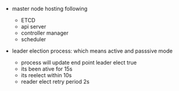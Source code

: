 

- master node hosting following
    - ETCD
    - api server
    - controller manager
    - scheduler


- leader election process: which means active and passsive mode
    - process will update end point leader elect true
    - its been ative for 15s
    - its reelect within 10s
    - reader elect retry period 2s